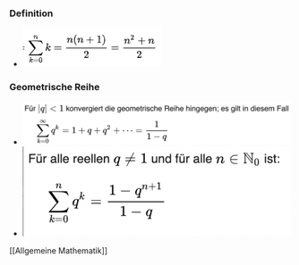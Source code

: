 ### Definition
+ ![](../../z_images/Pasted%20image%2020221214143356.png)

### Geometrische Reihe
+ ![](../../z_images/Pasted%20image%2020230114201720.png)
+ ![](../../z_images/Pasted%20image%2020230114201924.png)

[[Allgemeine Mathematik]]